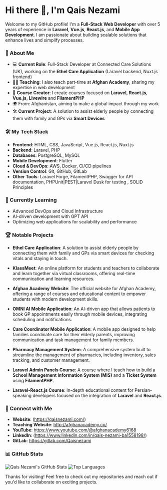 # Hi there 👋, I'm Qais Nezami

Welcome to my GitHub profile! I'm a **Full-Stack Web Developer** with over 5 years of experience in **Laravel**, **Vue.js**, **React.js**, and **Mobile App Development**. I am passionate about building scalable solutions that enhance lives and simplify processes.

### 🚀 About Me

- 💻 **Current Role**: Full-Stack Developer at Connected Care Solutions (UK), working on the **Ethel Care Application** (Laravel backend, Nuxt.js frontend)
- 🧑‍🏫 **Teaching**: I also teach part-time at **Afghan Academy**, sharing my expertise in web development
- 🎥 **Course Creator**: I create courses focused on **Laravel**, **React.js**, **Vue.js**, **Livewire** and **FilamentPHP**
- 🌍 From: Afghanistan, aiming to make a global impact through my work
- 🛠️ **Current Project**: A solution to assist elderly people by connecting them with family and GPs via  **Smart Devices**

### 🛠️ My Tech Stack

- **Frontend**: HTML, CSS, JavaScript, Vue.js, React.js, Nuxt.js
- **Backend**: Laravel, PHP
- **Databases**: PostgreSQL, MySQL
- **Mobile Development**: Flutter
- **Cloud & DevOps**: AWS, Docker, CI/CD pipelines
- **Version Control**: Git, GitHub, GitLab
- **Other Tools**: Laravel Forge, FilamentPHP, Swagger for API documentation, PHPUnit|PEST|Laravel Dusk for testing , SOLID Principles

### 🌱 Currently Learning

- Advanced DevOps and Cloud Infrastructure
- AI-driven development with GPT API
- Optimizing web applications for scalability and performance

### 🏆 Notable Projects

- **Ethel Care Application**: A solution to assist elderly people by connecting them with family and GPs via smart devices for checking vitals and staying in touch.
  
- **KlassMeet**: An online platform for students and teachers to collaborate and learn together via virtual classrooms, offering real-time communication and learning resources.

- **Afghan Academy Website**: The official website for Afghan Academy, offering a range of courses and educational content to empower students with modern development skills.

- **OMNI AI Mobile Application**: An AI-driven app that allows patients to book GP appointments easily through mobile devices, integrating scheduling and notifications.

- **Care Coordinator Mobile Application**: A mobile app designed to help families coordinate care for their elderly parents, improving communication and task management for family members.

- **Pharmacy Management System**: A comprehensive system built to streamline the management of pharmacies, including inventory, sales tracking, and customer management.

- **Laravel Admin Panels Course**: A course where I teach how to build a **School Management Information System (MIS)** and a **Ticket System** using **FilamentPHP**.

- **Laravel-React.js Course**: In-depth educational content for Persian-speaking developers focused on the integration of **Laravel** and **React.js**.

### 💼 Connect with Me

- **Website**: (https://qaisnezami.com/)
- **Teaching Website**: http://afghanacademy.co/
- **YouTube**: https://www.youtube.com/@afghanacademy6168
- **LinkedIn**: (https://www.linkedin.com/in/qais-nezami-ba1558198/)
- **GitLab**: https://gitlab.com/Qaisnezami

### 📊 GitHub Stats

![Qais Nezami's GitHub Stats](https://github-readme-stats.vercel.app/api?username=qaisnezami&show_icons=true&theme=radical)
![Top Languages](https://github-readme-stats.vercel.app/api/top-langs/?username=qaisnezami&layout=compact&theme=radical)

Thanks for visiting! Feel free to check out my repositories and reach out if you'd like to collaborate on exciting projects.
